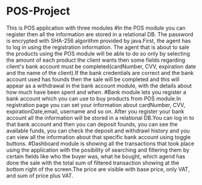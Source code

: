 # POS-Project
This is POS application with three modules 
#In the POS module you can register then all the information are stored in a relational DB. The password is encrypted with SHA-256 algorithm provided by java.First, the agent has to log in using the registration information.
The agent that is about to sale the products using the POS module will be able to do so only by selecting the amount of each product the client wants then some fields regarding client's bank account must be 
completed(cardNumber, CVV, expiration date and the name of the client).If the bank credentials are correct and the bank account used has founds then the sale will be completed and this will appear as a withdrawal in the
bank account module, with the details about how much have been spent and when.
#Bank module lets you register a bank account which you can use to buy products from POS module.In registration page you can set your information about cardNumber, CVV, expirationDate,email, username and so on.
After you register your bank account all the information will be stored in a relational DB.You can log in to that bank account and then you can deposit founds, you can see the available funds,
you can check the deposit and withdrawl history and you can view all the information about that specific bank account using toggle buttons.
#Dashboard module is showing all the transactions that took place using the application with the posibility of searching and filtering them by certain fields like who the buyer was, what he bought, which agend has 
done the sale with the total sum of filtered transaction showing at the bottom right of the screen.The price are visible with base price, only VAT, and sum of price plus VAT.
